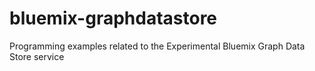 # bluemix-graphdatastore
Programming examples related to the Experimental Bluemix Graph Data Store service
